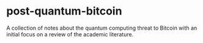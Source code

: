 # post-quantum-bitcoin
A collection of notes about the quantum computing threat to Bitcoin with an initial focus on a review of the academic literature.
